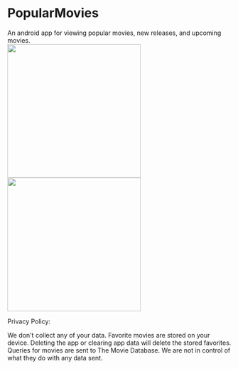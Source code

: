 # PopularMovies
An android app for viewing popular movies, new releases, and upcoming movies.  
 <img src=https://github.com/user-attachments/assets/0954409f-0ae6-41a7-8526-2a7b0f496346 width=300> <img src=https://github.com/user-attachments/assets/940a2ba2-aa9c-43f0-bbe5-d380dee7c41d width=300> 

Privacy Policy:

We don't collect any of your data.  Favorite movies are stored on your device.  Deleting the app or clearing app data will delete the stored favorites.  Queries for movies are sent to The Movie Database.  We are not in control of what they do with any data sent.
